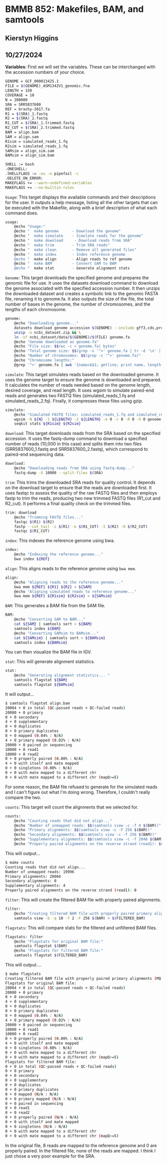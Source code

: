 # BMMB 852: Makefiles, BAM, and samtools
## Kierstyn Higgins
## 10/27/2024

**Variables**: First we will set the variables. These can be interchanged with the accession numbers of your choice.
```bash
GENOME = GCF_000013425.1
FILE = $(GENOME)_ASM1342V1_genomic.fna
LENGTH = 150
COVERAGE = 10
N = 200000
SRA = SRR5837600
REF = brachy-2017.fa
R1 = $(SRA)_1.fastq
R2 = $(SRA)_2.fastq
R1_CUT = $(SRA)_1.trimmed.fastq
R2_CUT = $(SRA)_2.trimmed.fastq
BAM = align.bam
SAM = align.sam
R1sim = simulated_reads_1.fq
R2sim = simulated_reads_1.fq
SAMsim = align_sim.sam
BAMsim = align_sim.bam

SHELL := bash
.ONESHELL:
.SHELLFLAGS := -eu -o pipefail -c
.DELETE_ON_ERROR:
MAKEFLAGS += --warn-undefined-variables
MAKEFLAGS += --no-builtin-rules
```
`Usage`: This target displays the available commands and their descriptions for the user. It outputs a help message, listing all the other targets that can be executed with the Makefile, along with a brief description of what each command does.
```bash
usage:
	@echo "Usage:"
	@echo "  make genome      - Download the genome"
	@echo "  make simulate    - Simulate reads for the genome"
	@echo "  make download     - Download reads from SRA"
	@echo "  make trim        - Trim SRA reads"
	@echo "  make clean       - Remove all generated files"
	@echo "  make index       - Index reference genome
	@echo "  make align       - Align reads to ref genome
	@echo "  make BAM         - Convert SAM to BAM
	@echo "  make stat        - Generate alignment stats
```
`Genome`: This target downloads the specified genome and prepares the genomic file for use. It uses the datasets download command to download the genome associated with the specified accession number. It then unzips the downloaded dataset and creates a symbolic link to the genomic FASTA file, renaming it to genome.fa. It also outputs the size of the file, the total number of bases in the genome, the number of chromosomes, and the lengths of each chromosome.
```bash
genome:
	@echo "Downloading genome..."
	datasets download genome accession $(GENOME) --include gff3,cds,protein,rna,genome && \
	unzip -o ncbi_dataset.zip && \
	ln -sf ncbi_dataset/data/$(GENOME)/$(FILE) genome.fa
	@echo "Genome downloaded as genome.fa"
	@echo "File size: $$(wc -c < genome.fa) bytes"
	@echo "Total genome size: $$(grep -v '^>' genome.fa | tr -d '\n' | wc -c) bases"
	@echo "Number of chromosomes: $$(grep -c '^>' genome.fa)"
	@echo "Chromosome lengths:"
	@grep '^>' genome.fa | awk '{name=$$1; getline; print name, length($$0)}' | sed 's/>//g'
```
`simulate`: This target simulates reads based on the downloaded genome. It uses the genome target to ensure the genome is downloaded and prepared. It calculates the number of reads needed based on the genome length, desired coverage, and read length. It uses wgsim to simulate paired-end reads and generates two FASTQ files (simulated_reads_1.fq and simulated_reads_2.fq). Finally, it compresses these files using gzip.
```bash
simulate: 
	@echo "Simulated FASTQ files: simulated_reads_1.fq and simulated_reads_2.fq"
	wgsim -N ${N} -1 ${LENGTH} -2 ${LENGTH} -e 0 -r 0 -R 0 -X 0 genome.fa ${R1sim} ${R2sim}
	seqkit stats ${R1sim} ${R2sim}
```
`download`: This target downloads reads from the SRA based on the specified accession. It uses the fastq-dump command to download a specified number of reads (10,000 in this case) and splits them into two files (SRR5837600_1.fastq and SRR5837600_2.fastq), which correspond to paired-end sequencing data.
```bash
download:
	@echo "Downloading reads from SRA using fastq-dump..."
	fastq-dump -X 10000 --split-files $(SRA)
```
`trim`: This trims the downloaded SRA reads for quality control. It depends on the download target to ensure that the reads are downloaded first. It uses fastqc to assess the quality of the raw FASTQ files and then employs fastp to trim the reads, producing two new trimmed FASTQ files (R1_cut and R2_cut). It performs a final quality check on the trimmed files.
```bash
trim: download
	@echo "Trimming FASTQ files..."
	fastqc $(R1) $(R2)
	fastp --cut_tail -i $(R1) -o $(R1_CUT) -I $(R2) -O $(R2_CUT)
	fastqc $(R1_CUT)
```
`index`: This indexes the reference genome using bwa.
```bash
index:	
	@echo "Indexing the reference genome..."
	bwa index ${REF}
```
`align`: This aligns reads to the reference genome using `bwa mem`.
```bash
align:
	@echo "Aligning reads to the reference genome..."
	bwa mem ${REF} ${R1} ${R2} > ${SAM}
	@echo "Aligning simulated reads to reference genome..."
	bwa mem ${REF} ${R1sim} ${R2sim} > ${SAMsim}
```
`BAM`: This generates a BAM file from the SAM file.
```bash
BAM:
	@echo "Converting SAM to BAM..."
	cat ${SAM} | samtools sort > ${BAM}
	samtools index ${BAM}
	@echo "Converting SAMsim to BAMsim..."
	cat ${SAMsim} | samtools sort > ${BAMsim}
	samtools index ${BAMsim}
```
You can then visualize the BAM file in IGV. 

`stat`: This will generate alignment statistics.
```bash
stat:
	@echo "Generating alignment statistics... "
	samtools flagstat ${BAM}
	samtools flagstat ${BAMsim}
```
It will output...
```bash
$ samtools flagstat align.bam
20004 + 0 in total (QC-passed reads + QC-failed reads)
20000 + 0 primary
0 + 0 secondary
4 + 0 supplementary
0 + 0 duplicates
0 + 0 primary duplicates
8 + 0 mapped (0.04% : N/A)
4 + 0 primary mapped (0.02% : N/A)
20000 + 0 paired in sequencing
10000 + 0 read1
10000 + 0 read2
0 + 0 properly paired (0.00% : N/A)
4 + 0 with itself and mate mapped
0 + 0 singletons (0.00% : N/A)
0 + 0 with mate mapped to a different chr
0 + 0 with mate mapped to a different chr (mapQ>=5)
```
For some reason, the BAM file refused to generate for the simulated reads and I can't figure out what I'm doing wrong. Therefore, I couldn't really compare the two.

`counts`: This target will count the alignments that we selected for.
```bash
counts:
	@echo "Counting reads that did not align..."
	@echo "Number of unmapped reads: $$(samtools view -c -f 4 $(BAM))"
	@echo "Primary alignments: $$(samtools view -c -F 256 $(BAM))"
	@echo "Secondary alignments: $$(samtools view -c -f 256 $(BAM))"
	@echo "Supplementary alignments: $$(samtools view -c -f 2048 $(BAM))"
	@echo "Properly paired alignments on the reverse strand (read1): $$(samtools view -c -f 2 -f 16 $(BAM))"
```
This will output...
```bash
$ make counts
Counting reads that did not align...
Number of unmapped reads: 19996
Primary alignments: 20004
Secondary alignments: 0
Supplementary alignments: 4
Properly paired alignments on the reverse strand (read1): 0
```
`filter`: This will create the filtered BAM file with properly paired alignments.
```bash
filter:
	@echo "Creating filtered BAM file with properly paired primary alignments (MQ > 10)..."
	samtools view -b -q 10 -f 2 -F 256 $(BAM) > $(FILTERED_BAM)
```
`flagstats`: This will compare stats for the filtered and unfiltered BAM files.
```bash
flagstats: filter
	@echo "Flagstats for original BAM file:"
	samtools flagstat $(BAM)
	@echo "Flagstats for filtered BAM file:"
	samtools flagstat $(FILTERED_BAM)
```
This will output....
```bash
$ make flagstats
Creating filtered BAM file with properly paired primary alignments (MQ > 10)...
Flagstats for original BAM file:
20004 + 0 in total (QC-passed reads + QC-failed reads)
20000 + 0 primary
0 + 0 secondary
4 + 0 supplementary
0 + 0 duplicates
0 + 0 primary duplicates
8 + 0 mapped (0.04% : N/A)
4 + 0 primary mapped (0.02% : N/A)
20000 + 0 paired in sequencing
10000 + 0 read1
10000 + 0 read2
0 + 0 properly paired (0.00% : N/A)
4 + 0 with itself and mate mapped
0 + 0 singletons (0.00% : N/A)
0 + 0 with mate mapped to a different chr
0 + 0 with mate mapped to a different chr (mapQ>=5)
Flagstats for filtered BAM file:
0 + 0 in total (QC-passed reads + QC-failed reads)
0 + 0 primary
0 + 0 secondary
0 + 0 supplementary
0 + 0 duplicates
0 + 0 primary duplicates
0 + 0 mapped (N/A : N/A)
0 + 0 primary mapped (N/A : N/A)
0 + 0 paired in sequencing
0 + 0 read1
0 + 0 read2
0 + 0 properly paired (N/A : N/A)
0 + 0 with itself and mate mapped
0 + 0 singletons (N/A : N/A)
0 + 0 with mate mapped to a different chr
0 + 0 with mate mapped to a different chr (mapQ>=5)
```
In the original file, 8 reads are mapped to the reference genome and 0 are properly paired. In the filtered file, none of the reads are mapped. I think I just chose a very poor example for the SRA.
